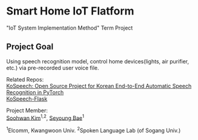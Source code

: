 # Smart Home IoT Flatform
"IoT System Implementation Method" Term Project  

## Project Goal
Using speech recognition model, control home devices(lights, air purifier, etc.) via pre-recorded user voice file.
  
Related Repos:  
[KoSpeech: Open Source Project for Korean End-to-End Automatic Speech Recognition in PyTorch](https://github.com/sooftware/KoSpeech)  
[KoSpeech-Flask](https://github.com/sooftware/Kospeech-Flask)  
  
Project Member:  
[Soohwan Kim](https://github.com/sooftware)<sup>1,2</sup>, [Seyoung Bae](https://github.com/triplet02)<sup>1</sup>     
  
<sup>1</sup>Elcomm, Kwangwoon Univ. <sup>2</sup>Spoken Language Lab (of Sogang Univ.)
